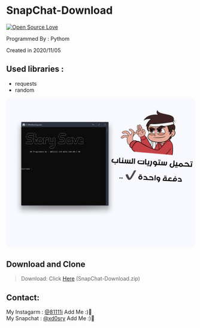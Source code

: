 # SnapChat-Download

[![Open Source Love](https://badges.frapsoft.com/os/v1/open-source.svg?v=103)](https://github.com/ellerbrock/open-source-badges/)

Programmed By : Pythom

Created in 2020/11/05

## Used libraries :
- requests
- random


![program pic](https://github.com/fzrael/SnapChat-Download/blob/main/img/img.jpeg?raw=true)


       

 ## Download and Clone
 > Download: Click [Here](https://github.com/fzrael/SnapChat-Download/archive/main.zip) (SnapChat-Download.zip)

     

## Contact:

My Instagarm : [@81111i](https://www.instagram.com/81111i) Add Me :)🖤   
My Snapchat : [@xd0sry](https://snapchat.com/add/xd0sry) Add Me :)🖤
